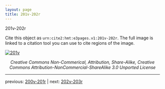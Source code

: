 ```yaml
---
layout: page
title: 201v-202r
---
```


201v-202r

Cite this object as `urn:cite2:hmt:e3pages.v1:201v-202r`.  The full image is linked to a citation tool you can use to cite regions of the image.

[![201v](http://www.homermultitext.org/iipsrv?IIIF=/project/homer/pyramidal/deepzoom/hmt/e3bifolio/v1/null.tif/full/800,/0/default.jpg)](http://www.homermultitext.org/ict2/?urn=urn:cite2:hmt:e3bifolio.v1:null) 

<p style="text-align: center; font-style: italic;">Creative Commons Non-Commerical, Attribution, Share-Alike, Creative Commons Attribution-NonCommercial-ShareAlike 3.0 Unported License</p>

---

previous: [200v-201r](../200v-201r/) | next: [202v-203r](../202v-203r/)